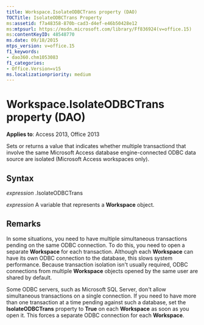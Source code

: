 ```yaml
---
title: Workspace.IsolateODBCTrans property (DAO)
TOCTitle: IsolateODBCTrans Property
ms:assetid: f7a48358-870b-cad3-d4ef-e46b50428e12
ms:mtpsurl: https://msdn.microsoft.com/library/Ff836924(v=office.15)
ms:contentKeyID: 48548770
ms.date: 09/18/2015
mtps_version: v=office.15
f1_keywords:
- dao360.chm1053083
f1_categories:
- Office.Version=v15
ms.localizationpriority: medium
---
```


# Workspace.IsolateODBCTrans property (DAO)


**Applies to**: Access 2013, Office 2013

Sets or returns a value that indicates whether multiple transactiond that involve the same Microsoft Access database engine-connected ODBC data source are isolated (Microsoft Access workspaces only).

## Syntax

*expression* .IsolateODBCTrans

*expression* A variable that represents a **Workspace** object.

## Remarks

In some situations, you need to have multiple simultaneous transactions pending on the same ODBC connection. To do this, you need to open a separate **Workspace** for each transaction. Although each **Workspace** can have its own ODBC connection to the database, this slows system performance. Because transaction isolation isn't usually required, ODBC connections from multiple **Workspace** objects opened by the same user are shared by default.

Some ODBC servers, such as Microsoft SQL Server, don't allow simultaneous transactions on a single connection. If you need to have more than one transaction at a time pending against such a database, set the **IsolateODBCTrans** property to **True** on each **Workspace** as soon as you open it. This forces a separate ODBC connection for each **Workspace**.


